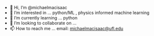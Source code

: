 - 👋 Hi, I’m @michaelmacisaac
- 👀 I’m interested in ... python/ML , physics informed machine learning
- 🌱 I’m currently learning ... python
- 💞️ I’m looking to collaborate on ...
- 📫 How to reach me ... email: michaelmacisaac@ufl.edu

<!---
michaelmacisaac/michaelmacisaac is a ✨ special ✨ repository because its `README.md` (this file) appears on your GitHub profile.
You can click the Preview link to take a look at your changes.
--->
